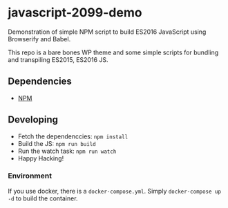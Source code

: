 # javascript-2099-demo
Demonstration of simple NPM script to build ES2016 JavaScript using Browserify and Babel.

This repo is a bare bones WP theme and some simple scripts for bundling and transpiling ES2015, ES2016 JS.

## Dependencies

* [NPM](https://www.npmjs.com/)

## Developing

* Fetch the dependenccies: `npm install`
* Build the JS: `npm run build`
* Run the watch task: `npm run watch`
* Happy Hacking!

### Environment
If you use docker, there is a `docker-compose.yml`. Simply `docker-compose up -d` to build the container.
